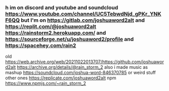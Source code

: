 ### h im on discord and youtube and soundcloud https://www.youtube.com/channel/UC5TebwdNjd_gPKr_YNKF6QQ but I'm on https://gitlab.com/joshuaword2alt and https://replit.com/@joshuaword2alt https://rainstorm2.herokuapp.com/ and https://sourceforge.net/u/joshuaword2/profile and https://spacehey.com/rain2
old https://web.archive.org/web/20211022013707/https://github.com/joshuaword2alt https://archive.org/details/@rain_storm_2 also i made music as mashup https://soundcloud.com/joshua-word-846370785 or weird stuff other ones https://replicate.com/joshuaword2alt npm https://www.npmjs.com/~rain_storm_2


<a href="https://spacehey.com/rain2"><img src= "http://www.redkid.net/generator/button/rss_button.php?MAKE_GRAPHIC=true&LS_FONT_TEXT=myspace&LS_FONTCOLOR=3B3940&LS_BACKGROUND=696EFE&RS_FONT_TEXT=space&RS_FONTCOLOR=80FFFF&RS_BACKGROUND=1A1859&VBAR=30" border="0" width="80" height="15"/></a>
<!--
**joshuaword2alt/joshuaword2alt** is a ✨ _special_ ✨ repository because its `README.md` (this file) appears on your GitHub profile.

Here are some ideas to get you started: I WILL POST ON MY ALT THERES A STORIES IN WEB VERSION CHECK OUT


- my first start my first start its when i have an account i got flagged so i decided i have an alt so i will never do that again so here i found that - https://www.a1k0n.net/2011/07/20/donut-math.html and its cool then i found this in video https://youtu.be/SHhoFsgaWjA and check it out on archived-picture channel in discord also when it happend i stard it so the end and also i have this now https://desktop.github.com/ happy. fork
https://gitlab.com/joshuaword2alt
https://ffmpeg.org/pipermail/ffmpeg-user/2011-October/002877.html
https://www.image-line.com/fl-studio-learning/fl-studio-online-manual/html/plugins/ZGameEditor%20Visualizer.htm
https://avatars.githubusercontent.com/u/83602259?s=400&u=9f17ee2d5a87b43441d7563ef8765c409e3a7a28&v=4
https://gitter.im/websocat/Lobby
https://www.cubic.org/player/doc/
websdr.ewi.utwente.nl:8901
http://www.windows93.net/
https://www.virtualbox.org/
https://www.vmware.com/
https://youtube.com/channel/UCGJzLXjV8uiEjroVFK-Kt-Q
https://youtube.com/c/SiamAlamOfficial
https://reaperblog.net/2020/11/ffmpeg-for-reaper-users/
https://www.reaper.fm/
https://download.lenovo.com/bsco/index.html
https://www.heroku.com/java
https://rarevision.com/vhs-camcorder-app/
https://youtu.be/EYLtIrQRWoQ
https://archive.org/details/win98se_201607
https://winworldpc.com/product/windows-98/98-second-edition

https://customerconnect.vmware.com/manage-user-profile/personal

https://www.virtualbox.org/prefs

tags : A S H E S T I C retro vaporwave 80's lo-fi clouds vhs 98
spacehey tags

 ________  ________  ___  ________   ________  _________  ________  ________  _____ ______     _______         
|\   __  \|\   __  \|\  \|\   ___  \|\   ____\|\___   ___\\   __  \|\   __  \|\   _ \  _   \  /  ___  \        
\ \  \|\  \ \  \|\  \ \  \ \  \\ \  \ \  \___|\|___ \  \_\ \  \|\  \ \  \|\  \ \  \\\__\ \  \/__/|_/  /|       
 \ \   _  _\ \   __  \ \  \ \  \\ \  \ \_____  \   \ \  \ \ \  \\\  \ \   _  _\ \  \\|__| \  \__|//  / /       
  \ \  \\  \\ \  \ \  \ \  \ \  \\ \  \|____|\  \   \ \  \ \ \  \\\  \ \  \\  \\ \  \    \ \  \  /  /_/__      
   \ \__\\ _\\ \__\ \__\ \__\ \__\\ \__\____\_\  \   \ \__\ \ \_______\ \__\\ _\\ \__\    \ \__\|\________\    
    \|__|\|__|\|__|\|__|\|__|\|__| \|__|\_________\   \|__|  \|_______|\|__|\|__|\|__|     \|__| \|_______|    
                                       \|_________|                                                          

http://patorjk.com/software/taag/#p=display&f=3D-ASCII&t=rain_storm_2




